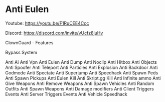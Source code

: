 # Anti Eulen

Youtube: https://youtu.be/F1RuCEE4Coc

Discord: https://discord.com/invite/vUcfz8juHv


ClownGuard - Features

Bypass System

Anti Ai
Anti Vpn
Anti Eulen
Anti Dump
Anti Noclip
Anti Hitbox
Anti Objects
Anti Spoofer
Anti Teleport
Anti Particles
Anti Explosion
Anti Backdoor
Anti Godmode
Anti Spectate
Anti Superjump
Anti Speedhack
Anti Spawn Peds
Anti Spawn Pickups
Anti Eulen Kill
Anti Skript.gg Kill
Anti Infinite ammo
Anti Give Weapons
Anti Remove Weapons
Anti Spawn Vehicles
Anti Random Outfits
Anti Spawn Weapons
Anti Damage modifiers
Anti Client Triggers Events
Anti Server Triggers Events
Anti Vehicle Speedhack
